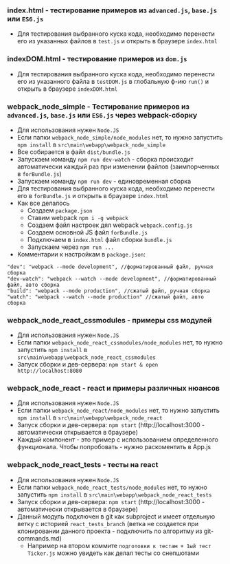 ### index.html - тестирование примеров из ```advanced.js```, ```base.js``` или ```ES6.js```
+ Для тестирования выбранного куска кода,
необходимо перенести его из указанных файлов
в ```test.js```
и открыть в браузере ```index.html```

### indexDOM.html - тестирование примеров из ```dom.js```
+ Для тестирования выбранного куска кода, 
необходимо перенести его из указанного файла
в ```testDOM.js``` в глобальную ф-ию ```run()```
и открыть в браузере ```indexDOM.html```

### webpack_node_simple - Тестирование примеров из ```advanced.js```, ```base.js``` или ```ES6.js``` через webpack-сборку
+ Для использования нужен ```Node.JS```
+ Если папки ```webpack_node_simple/node_modules``` нет, то нужно запустить ```npm install``` в ```src\main\webapp\webpack_node_simple```
+ Все собирается в файл ```dist/bundle.js```
+ Запускаем команду ```npm run dev-watch``` - сборка происходит автоматически каждый раз при изменении файлов (заимпорченных в ```forBundle.js```)
+ Запускаем команду ```npm run dev``` - единовременная сборка
+ Для тестирования выбранного куска кода, необходимо перенести его  в ```forBundle.js``` и открыть в браузере ```index.html```
+ Как все делалось 
    + Создаем ```package.json```
    + Ставим webpack ```npm i -g webpack```
    + Создаем файл настроек дял webpack ```webpack.config.js```
    + Создаем основной JS файл ```forBundle.js```
    + Подключаем в ```index.html``` файл сборки ```bundle.js```
    + Запускаем через ```npm run ...```
+ Комментарии к настройкам в ```package.json```:
```    
"dev": "webpack --mode development", //форматированный файл, ручная сборка
"dev-watch": "webpack --watch --mode development", //форматированный файл, авто сборка
"build": "webpack --mode production", //сжатый файл, ручная сборка
"watch": "webpack --watch --mode production" //сжатый файл, авто сборка
```

### webpack_node_react_cssmodules - примеры css модулей
+ Для использования нужен ```Node.JS```
+ Если папки ```webpack_node_react_cssmodules/node_modules``` нет, то нужно запустить ```npm install``` в ```src\main\webapp\webpack_node_react_cssmodules```
+ Запуск сборки и дев-сервера: ```npm start & open http://localhost:8080```


### webpack_node_react - react и примеры различных нюансов
+ Для использования нужен ```Node.JS```
+ Если папки ```webpack_node_react/node_modules``` нет, то нужно запустить ```npm install``` в ```src\main\webapp\webpack_node_react```
+ Запуск сборки и дев-сервера: ```npm start``` (http://localhost:3000 - автоматически открывается в браузере)
+ Каждый компонент - это пример с использованием определенного функционала. Чтобы попробовать - нужно раскоментить в App.js


### webpack_node_react_tests - тесты на react
+ Для использования нужен ```Node.JS```
+ Если папки ```webpack_node_react_tests/node_modules``` нет, то нужно запустить ```npm install``` в ```src\main\webapp\webpack_node_react_tests```
+ Запуск сборки и дев-сервера: ```npm start``` (http://localhost:3000 - автоматически открывается в браузере)
+ Данный модуль подключен в git как subproject и имеет отдельную ветку с историей ```react_tests_branch``` (ветка не создается при клонировании данного проекта - подключить по алгоритму из git-commands.md)
    + Например на втором коммите ```подготовки к тестам + 1ый тест Ticker.js``` можно увидеть как делал тесты со снепшотами